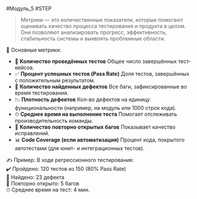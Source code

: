 #Модуль_5 #STEP
>Метрики — это количественные показатели, которые помогают оценивать качество процесса тестирования и продукта в целом. Они позволяют анализировать прогресс, эффективность, стабильность системы и выявлять проблемные области.

📌 Основные метрики:
- 🧪 **Количество проведённых тестов** Общее число завершённых тест-кейсов.
- ✅ **Процент успешных тестов (Pass Rate)**  Доля тестов, завершённых с положительным результатом.
- 🐞 **Количество найденных дефектов** Все баги, зафиксированные во время тестирования.
- 📉 **Плотность дефектов** Кол-во дефектов на единицу функциональности (например, на модуль или 1000 строк кода).
- ⏱ **Среднее время на выполнение теста** Помогает отслеживать производительность команды.
- 🧮 **Количество повторно открытых багов** Показывает качество исправлений.
- 📊 **Code Coverage (если автоматизация)** Процент кода, покрытого автотестами (для юнит- и интеграционных тестов).

✍️ Пример:
 В ходе регрессионного тестирования:  
 ✔️ Пройдено: 120 тестов из 150 (80% Pass Rate)  
 🐞 Найдено: 23 дефекта  
 🔁 Повторно открыто: 5 багов  
 ⏱ Среднее время на тест: 4 мин.